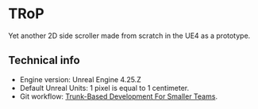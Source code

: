 # TRoP
Yet another 2D side scroller made from scratch in the UE4 as a prototype.

## Technical info
- Engine version: Unreal Engine 4.25.Z
- Default Unreal Units: 1 pixel is equal to 1 centimeter.
- Git workflow: [Trunk-Based Development For Smaller Teams](https://trunkbaseddevelopment.com/#trunk-based-development-for-smaller-teams).

